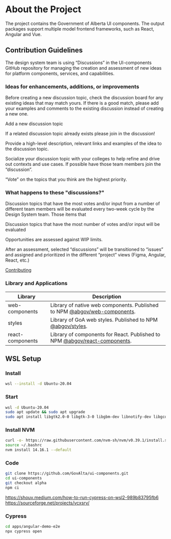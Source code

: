 # About the Project

The project contains the Government of Alberta UI components. The output packages support multiple model frontend frameworks, such as React, Angular and Vue.

## Contribution Guidelines

The design system team is using “Discussions” in the UI-components GitHub repository for managing the creation and assessment of new ideas for platform components, services, and capabilities.

### Ideas for enhancements, additions, or improvements

Before creating a new discussion topic, check the discussion board for any existing ideas that may match yours. If there is a good match, please add your examples and comments to the existing discussion instead of creating a new one.

Add a new discussion topic

If a related discussion topic already exists please join in the discussion!

Provide a high-level description, relevant links and examples of the idea to the discussion topic.

Socialize your discussion topic with your colleges to help refine and drive out contexts and use cases. If possible have those team members join the “discussion”.

“Vote” on the topics that you think are the highest priority.

### What happens to these "discussions?"

Discussion topics that have the most votes and/or input from a number of different team members will be evaluated every two-week cycle by the Design System team. Those items that

Discussion topics that have the most number of votes and/or input will be evaluated

Opportunities are assessed against WIP limits.

After an assessment, selected “discussions” will be transitioned to “issues” and assigned and prioritized in the different “project” views (Figma, Angular, React, etc.)

[Contributing](contributing.md)

### Library and Applications

| Library          | Description                                                                                                                         |
| ---------------- | ----------------------------------------------------------------------------------------------------------------------------------- |
| web-components   | Library of native web components. Published to NPM [@abgov/web-components](https://www.npmjs.com/package/@abgov/web-components).    |
| styles           | Library of GoA web styles. Published to NPM [@abgov/styles](https://www.npmjs.com/package/@abgov/styles).                           |
| react-components | Library of components for React. Published to NPM [@abgov/react-components](https://www.npmjs.com/package/@abgov/react-components). |


## WSL Setup

### Install
```bash
wsl --install -d Ubuntu-20.04
```

### Start
```bash
wsl -d Ubuntu-20.04
sudo apt update && sudo apt upgrade
sudo apt install libgtk2.0-0 libgtk-3-0 libgbm-dev libnotify-dev libgconf-2-4 libnss3 libxss1 libasound2 libxtst6 xauth xvfb
```

### Install NVM
```bash
curl -o- https://raw.githubusercontent.com/nvm-sh/nvm/v0.39.1/install.sh | bash
source ~/.bashrc
nvm install 14.16.1 --default
```

### Code
```bash
git clone https://github.com/GovAlta/ui-components.git
cd ui-components
git checkout alpha
npm ci
```

https://shouv.medium.com/how-to-run-cypress-on-wsl2-989b83795fb6
https://sourceforge.net/projects/vcxsrv/

### Cypress
```bash
cd apps/angular-demo-e2e
npx cypress open
```
